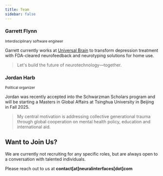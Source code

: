 ```yaml
---
title: Team
sidebar: false
---
```

<div class="team">
    <div class="member">
        <h3>Garrett Flynn</h3>
        <small>Interdisciplinary software engineer</small>
        <p>Garrett currently works at <a href="https://www.universal-brain.com">Universal Brain</a> to transform depression treatment with FDA-cleared neurofeedback and neurotyping solutions for home use.</p>
        <blockquote>Let's build the future of neurotechnology—together.</blockquote>
    </div>
    <div class="member">
        <h3>Jordan Harb</h3>
        <small>Political organizer</small>
        <p>Jordan was recently accepted into the Schwarzman Scholars program and will be starting a Masters in Global Affairs at Tsinghua University in Beijing in Fall 2025.</p>
        <blockquote>My central motivation is addressing collective generational trauma through global cooperation on mental health policy, education and international aid.</blockquote>
    </div>
</div>

## Want to Join Us?
We are currently not recruiting for any specific roles, but are always open to a conversation with talented individuals.

Please reach out to us at **contact[at]neuralinterfaces[dot]com**

